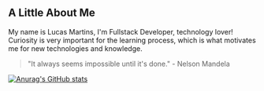 ## A Little About Me

My name is Lucas Martins, I'm Fullstack Developer, technology lover!
Curiosity is very important for the learning process, which is what motivates me for new technologies and knowledge.

> "It always seems impossible until it's done." - Nelson Mandela

[![Anurag's GitHub stats](https://github-readme-stats.vercel.app/api?username=pdpan0)](https://github.com/anuraghazra/github-readme-stats)

###
